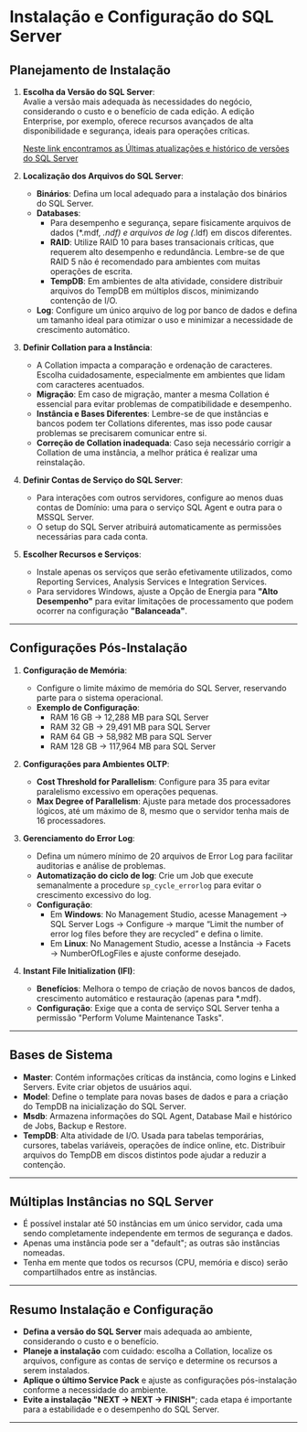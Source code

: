 # Instalação e Configuração do SQL Server

## Planejamento de Instalação

1. **Escolha da Versão do SQL Server**:  
   Avalie a versão mais adequada às necessidades do negócio, considerando o custo e o benefício de cada edição. A edição Enterprise, por exemplo, oferece recursos avançados de alta disponibilidade e segurança, ideais para operações críticas.

   [Neste link encontramos as Últimas atualizações e histórico de versões do SQL Server](https://learn.microsoft.com/pt-br/troubleshoot/sql/releases/download-and-install-latest-updates)

2. **Localização dos Arquivos do SQL Server**:  
   - **Binários**: Defina um local adequado para a instalação dos binários do SQL Server.
   - **Databases**:
     - Para desempenho e segurança, separe fisicamente arquivos de dados (*.mdf, *.ndf) e arquivos de log (*.ldf) em discos diferentes.
     - **RAID**: Utilize RAID 10 para bases transacionais críticas, que requerem alto desempenho e redundância. Lembre-se de que RAID 5 não é recomendado para ambientes com muitas operações de escrita.
     - **TempDB**: Em ambientes de alta atividade, considere distribuir arquivos do TempDB em múltiplos discos, minimizando contenção de I/O.
   - **Log**: Configure um único arquivo de log por banco de dados e defina um tamanho ideal para otimizar o uso e minimizar a necessidade de crescimento automático.

3. **Definir Collation para a Instância**:  
   - A Collation impacta a comparação e ordenação de caracteres. Escolha cuidadosamente, especialmente em ambientes que lidam com caracteres acentuados.
   - **Migração**: Em caso de migração, manter a mesma Collation é essencial para evitar problemas de compatibilidade e desempenho.
   - **Instância e Bases Diferentes**: Lembre-se de que instâncias e bancos podem ter Collations diferentes, mas isso pode causar problemas se precisarem comunicar entre si.
   - **Correção de Collation inadequada**: Caso seja necessário corrigir a Collation de uma instância, a melhor prática é realizar uma reinstalação.

4. **Definir Contas de Serviço do SQL Server**:  
   - Para interações com outros servidores, configure ao menos duas contas de Domínio: uma para o serviço SQL Agent e outra para o MSSQL Server.
   - O setup do SQL Server atribuirá automaticamente as permissões necessárias para cada conta.

5. **Escolher Recursos e Serviços**:  
   - Instale apenas os serviços que serão efetivamente utilizados, como Reporting Services, Analysis Services e Integration Services.
   - Para servidores Windows, ajuste a Opção de Energia para **"Alto Desempenho"** para evitar limitações de processamento que podem ocorrer na configuração **"Balanceada"**.

---

## Configurações Pós-Instalação

1. **Configuração de Memória**:
   - Configure o limite máximo de memória do SQL Server, reservando parte para o sistema operacional.
   - **Exemplo de Configuração**:
     - RAM 16 GB → 12,288 MB para SQL Server
     - RAM 32 GB → 29,491 MB para SQL Server
     - RAM 64 GB → 58,982 MB para SQL Server
     - RAM 128 GB → 117,964 MB para SQL Server

2. **Configurações para Ambientes OLTP**:  
   - **Cost Threshold for Parallelism**: Configure para 35 para evitar paralelismo excessivo em operações pequenas.
   - **Max Degree of Parallelism**: Ajuste para metade dos processadores lógicos, até um máximo de 8, mesmo que o servidor tenha mais de 16 processadores.

3. **Gerenciamento do Error Log**:  
   - Defina um número mínimo de 20 arquivos de Error Log para facilitar auditorias e análise de problemas.
   - **Automatização do ciclo de log**: Crie um Job que execute semanalmente a procedure `sp_cycle_errorlog` para evitar o crescimento excessivo do log.
   - **Configuração**:
     - Em **Windows**: No Management Studio, acesse Management → SQL Server Logs → Configure → marque “Limit the number of error log files before they are recycled” e defina o limite.
     - Em **Linux**: No Management Studio, acesse a Instância → Facets → NumberOfLogFiles e ajuste conforme desejado.

4. **Instant File Initialization (IFI)**:  
   - **Benefícios**: Melhora o tempo de criação de novos bancos de dados, crescimento automático e restauração (apenas para *.mdf).
   - **Configuração**: Exige que a conta de serviço SQL Server tenha a permissão "Perform Volume Maintenance Tasks".

---

## Bases de Sistema

- **Master**: Contém informações críticas da instância, como logins e Linked Servers. Evite criar objetos de usuários aqui.
- **Model**: Define o template para novas bases de dados e para a criação do TempDB na inicialização do SQL Server.
- **Msdb**: Armazena informações do SQL Agent, Database Mail e histórico de Jobs, Backup e Restore.
- **TempDB**: Alta atividade de I/O. Usada para tabelas temporárias, cursores, tabelas variáveis, operações de índice online, etc. Distribuir arquivos do TempDB em discos distintos pode ajudar a reduzir a contenção.

---

## Múltiplas Instâncias no SQL Server

- É possível instalar até 50 instâncias em um único servidor, cada uma sendo completamente independente em termos de segurança e dados.
- Apenas uma instância pode ser a "default"; as outras são instâncias nomeadas.
- Tenha em mente que todos os recursos (CPU, memória e disco) serão compartilhados entre as instâncias.

---

## Resumo Instalação e Configuração

- **Defina a versão do SQL Server** mais adequada ao ambiente, considerando o custo e o benefício.
- **Planeje a instalação** com cuidado: escolha a Collation, localize os arquivos, configure as contas de serviço e determine os recursos a serem instalados.
- **Aplique o último Service Pack** e ajuste as configurações pós-instalação conforme a necessidade do ambiente.
- **Evite a instalação "NEXT → NEXT → FINISH"**; cada etapa é importante para a estabilidade e o desempenho do SQL Server.

---
